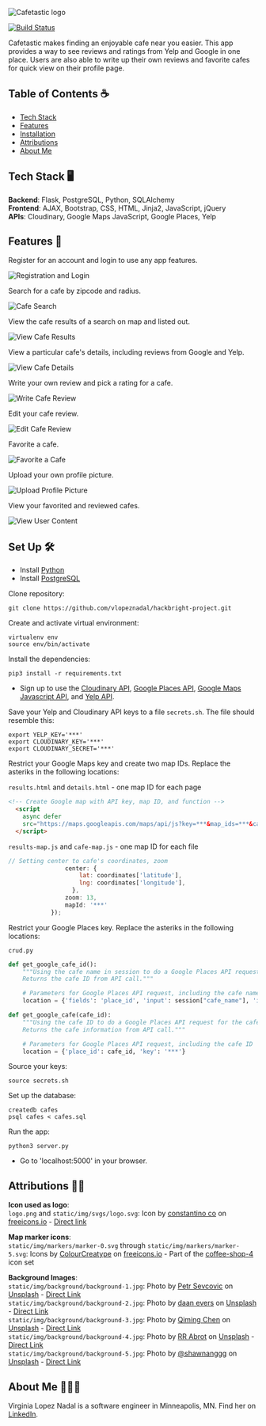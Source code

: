 ![Cafetastic logo](https://github.com/vlopeznadal/hackbright-project/blob/main/logo.jpg?raw=true "Cafetastic")

[![Build Status](https://app.travis-ci.com/vlopeznadal/hackbright-project.svg?branch=main)](https://app.travis-ci.com/vlopeznadal/hackbright-project)

Cafetastic makes finding an enjoyable cafe near you easier. This app provides a way to see reviews and ratings from Yelp and Google in one place. Users are also able to write up their own reviews and favorite cafes for quick view on their profile page.

## Table of Contents ☕️
* [Tech Stack](#tech-stack)
* [Features](#features)
* [Installation](#installation)
* [Attributions](#attributions)
* [About Me](#about-me)

## <a name="tech-stack"></a>Tech Stack 🖥

**Backend**:  Flask, PostgreSQL, Python, SQLAlchemy <br/>
**Frontend**:  AJAX, Bootstrap, CSS, HTML, Jinja2, JavaScript, jQuery <br/>
**APIs**:  Cloudinary, Google Maps JavaScript, Google Places, Yelp

## <a name="features"></a>Features 🔎

Register for an account and login to use any app features.

![Registration and Login](/static/img/gifs/register-login.gif)

Search for a cafe by zipcode and radius.

![Cafe Search](/static/img/gifs/search-cafes.gif)

View the cafe results of a search on map and listed out.

![View Cafe Results](/static/img/gifs/see-results.gif)

View a particular cafe's details, including reviews from Google and Yelp.

![View Cafe Details](/static/img/gifs/view-details.gif)

Write your own review and pick a rating for a cafe.

![Write Cafe Review](/static/img/gifs/write-review.gif)

Edit your cafe review.

![Edit Cafe Review](/static/img/gifs/edit-review.gif)

Favorite a cafe.

![Favorite a Cafe](/static/img/gifs/fav-cafe.gif)

Upload your own profile picture.

![Upload Profile Picture](/static/img/gifs/upload-pic.gif)

View your favorited and reviewed cafes.

![View User Content](/static/img/gifs/view-favs-reviews.gif)


## <a name="installation"></a>Set Up 🛠

* Install [Python](https://www.python.org/downloads/) <br/>
* Install [PostgreSQL](https://www.postgresql.org/download/)

Clone repository:
```
git clone https://github.com/vlopeznadal/hackbright-project.git
```

Create and activate virtual environment:
```
virtualenv env
source env/bin/activate
```

Install the dependencies:
```
pip3 install -r requirements.txt
```
* Sign up to use the [Cloudinary API](https://cloudinary.com), [Google Places API](https://developers.google.com/maps), [Google Maps Javascript API](https://developers.google.com/maps), and [Yelp API](https://www.yelp.com/developers).

Save your Yelp and Cloudinary API keys to a file `secrets.sh`. The file should resemble this:
```
export YELP_KEY='***'
export CLOUDINARY_KEY='***'
export CLOUDINARY_SECRET='***'
```
Restrict your Google Maps key and create two map IDs. Replace the asteriks in the following locations:

`results.html` and `details.html` - one map ID for each page
```html
<!-- Create Google map with API key, map ID, and function -->
  <script
    async defer
    src="https://maps.googleapis.com/maps/api/js?key=***&map_ids=***&callback=initMap">
  </script>
```
`results-map.js` and `cafe-map.js` - one map ID for each file
```javascript
// Setting center to cafe's coordinates, zoom
                center: {
                    lat: coordinates['latitude'],
                    lng: coordinates['longitude'],
                  },
				zoom: 13,
                mapId: '***'
            });
```
Restrict your Google Places key. Replace the asteriks in the following locations:

`crud.py`
```python
def get_google_cafe_id():
    """Using the cafe name in session to do a Google Places API request for the cafe's ID.
    Returns the cafe ID from API call."""

    # Parameters for Google Places API request, including the cafe name from session
    location = {'fields': 'place_id', 'input': session["cafe_name"], 'inputtype': 'textquery', 'key': '***'} 
```

```python
def get_google_cafe(cafe_id):
    """Using the cafe ID to do a Google Places API request for the cafe information.
    Returns the cafe information from API call."""

    # Parameters for Google Places API request, including the cafe ID
    location = {'place_id': cafe_id, 'key': '***'} 
```

Source your keys:
```
source secrets.sh
```
Set up the database:
```
createdb cafes
psql cafes < cafes.sql
```

Run the app:
```
python3 server.py
```

* Go to 'localhost:5000' in your browser. 

## <a name="attributions"></a>Attributions 🙏🏻

**Icon used as logo**: <br/>
`logo.png` and `static/img/svgs/logo.svg`: Icon by [constantino co](https://freeicons.io/profile/3156) on [freeicons.io](https://freeicons.io) - [Direct link](https://freeicons.io/download-free-35-nz-coffee-icons-for-commercial-use/top-view-coffee-cup-icon-icon-34767#)

**Map marker icons**: <br/>
`static/img/markers/marker-0.svg` through `static/img/markers/marker-5.svg`: Icons by [ColourCreatype](https://freeicons.io/profile/5790) on [freeicons.io](https://freeicons.io) - Part of the [coffee-shop-4](https://freeicons.io/icon-list/coffe-shop-4) icon set

**Background Images**: <br/>
`static/img/background/background-1.jpg`: Photo by [Petr Sevcovic](https://unsplash.com/@sevcovic23?utm_source=unsplash&utm_medium=referral&utm_content=creditCopyText) on [Unsplash](https://unsplash.com/?utm_source=unsplash&utm_medium=referral&utm_content=creditCopyText) - [Direct Link](https://unsplash.com/photos/qE1jxYXiwOA) <br/>
`static/img/background/background-2.jpg`: Photo by [daan evers](https://unsplash.com/@daanelise?utm_source=unsplash&utm_medium=referral&utm_content=creditCopyText) on [Unsplash](https://unsplash.com/?utm_source=unsplash&utm_medium=referral&utm_content=creditCopyText) - [Direct Link](https://unsplash.com/photos/tKN1WXrzQ3s) <br/>
`static/img/background/background-3.jpg`: Photo by [Qiming Chen](https://unsplash.com/@acming92?utm_source=unsplash&utm_medium=referral&utm_content=creditCopyText) on [Unsplash](https://unsplash.com/?utm_source=unsplash&utm_medium=referral&utm_content=creditCopyText) - [Direct Link](https://unsplash.com/photos/lzCH2_8qRH8) <br/>
`static/img/background/background-4.jpg`: Photo by [RR Abrot](https://unsplash.com/@rr_abrot?utm_source=unsplash&utm_medium=referral&utm_content=creditCopyText) on [Unsplash](https://unsplash.com/?utm_source=unsplash&utm_medium=referral&utm_content=creditCopyText) - [Direct Link](https://unsplash.com/photos/pNIgH0y3upM) <br/>
`static/img/background/background-5.jpg`: Photo by [@shawnanggg](https://unsplash.com/@shawnanggg?utm_source=unsplash&utm_medium=referral&utm_content=creditCopyText) on [Unsplash](https://unsplash.com/?utm_source=unsplash&utm_medium=referral&utm_content=creditCopyText) - [Direct Link](https://unsplash.com/photos/nmpW_WwwVSc)
  
## <a name="about-me"></a>About Me 👩🏻‍💻
Virginia Lopez Nadal is a software engineer in Minneapolis, MN. Find her on [LinkedIn](https://www.linkedin.com/in/vlopeznadal).